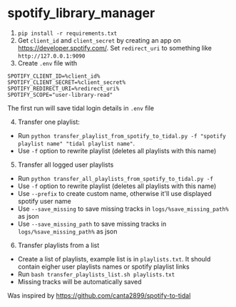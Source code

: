 # spotify_library_manager

1. `pip install -r requirements.txt`
2. Get `client_id` and `client_secret` by creating an app on https://developer.spotify.com/. Set `redirect_uri` to something like `http://127.0.0.1:9090`
3. Create `.env` file with 
```
SPOTIFY_CLIENT_ID=%client_id% 
SPOTIFY_CLIENT_SECRET=%client_secret%
SPOTIFY_REDIRECT_URI=%redirect_uri%
SPOTIFY_SCOPE="user-library-read"
```

The first run will save tidal login details in `.env` file

4. Transfer one playlist:
  - Run `python transfer_playlist_from_spotify_to_tidal.py -f "spotify playlist name" "tidal playlist name"`. 
  - Use `-f` option to rewrite playlist (deletes all playlists with this name)
5. Transfer all logged user playlists
  - Run `python transfer_all_playlists_from_spotify_to_tidal.py -f`
  - Use `-f` option to rewrite playlist (deletes all playlists with this name)
  - Use `--prefix` to create custom name, otherwise it'll use displayed spotify user name
  - Use `--save_missing` to save missing tracks in `logs/%save_missing_path%` as json
  - Use `--save_missing_path` to save missing tracks in `logs/%save_missing_path%` as json
 6. Transfer playlists from a list
  - Create a list of playlists, example list is in `playlists.txt`. It should contain eigher user playlists names or spotify playlist links
  - Run `bash transfer_playlists_list.sh playlists.txt`
  - Missing tracks will be automatically saved
 
Was inspired by https://github.com/canta2899/spotify-to-tidal 
